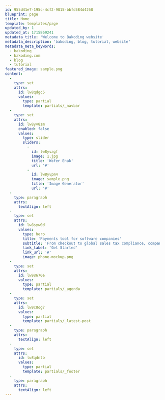 ```yaml
---
id: 955d41e7-195c-4cf2-9815-bbfd584d4268
blueprint: page
title: Home
template: templates/page
updated_by: 1
updated_at: 1715869241
metadata_title: 'Welcome to Bakoding website'
metadata_description: 'bakoding, blog, tutorial, website'
metadata_meta_keywords:
  - bakoding
  - bakoding.com
  - blog
  - tutorial
featured_image: sample.png
content:
  -
    type: set
    attrs:
      id: lw8qdgc5
      values:
        type: partial
        template: partials/_navbar
  -
    type: set
    attrs:
      id: lw8yv8zm
      enabled: false
      values:
        type: slider
        sliders:
          -
            id: lw8yvagf
            image: 1.jpg
            title: 'Wafer Enak'
            url: '#'
          -
            id: lw8yvpm4
            image: sample.png
            title: 'Image Generator'
            url: '#'
  -
    type: paragraph
    attrs:
      textAlign: left
  -
    type: set
    attrs:
      id: lw8syw0d
      values:
        type: hero
        title: 'Payments tool for software companies'
        subtitle: 'From checkout to global sales tax compliance, companies around the world use Flowbite to simplify their payment stack.'
        link_label: 'Get Started'
        link_url: '#'
        image: phone-mockup.png
  -
    type: set
    attrs:
      id: lw98670e
      values:
        type: partial
        template: partials/_agenda
  -
    type: set
    attrs:
      id: lw9c8og7
      values:
        type: partial
        template: partials/_latest-post
  -
    type: paragraph
    attrs:
      textAlign: left
  -
    type: set
    attrs:
      id: lw8qdntb
      values:
        type: partial
        template: partials/_footer
  -
    type: paragraph
    attrs:
      textAlign: left
---
```

